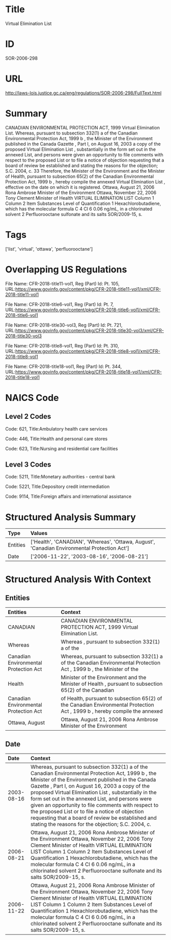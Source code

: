# Title
Virtual Elimination List


# ID
SOR-2006-298

# URL
http://laws-lois.justice.gc.ca/eng/regulations/SOR-2006-298/FullText.html


# Summary
CANADIAN ENVIRONMENTAL PROTECTION ACT, 1999 Virtual Elimination List.
Whereas, pursuant to subsection 332(1) a  of the  Canadian Environmental Protection Act, 1999 b , the Minister of the Environment published in the  Canada Gazette , Part I, on August 16, 2003 a copy of the proposed  Virtual Elimination List , substantially in the form set out in the annexed List, and persons were given an opportunity to file comments with respect to the proposed List or to file a notice of objection requesting that a board of review be established and stating the reasons for the objection; S.C. 2004, c.
33 Therefore, the Minister of the Environment and the Minister of Health, pursuant to subsection 65(2) of the  Canadian Environmental Protection Act, 1999 b , hereby compile the annexed  Virtual Elimination List , effective on the date on which it is registered.
Ottawa, August 21, 2006 Rona Ambrose Minister of the Environment Ottawa, November 22, 2006 Tony Clement Minister of Health VIRTUAL ELIMINATION LIST Column 1 Column 2 Item Substances Level of Quantification 1 Hexachlorobutadiene, which has the molecular formula C 4 Cl 6 0.06 ng/mL, in a chlorinated solvent 2 Perfluorooctane sulfonate and its salts SOR/2009-15, s.


# Tags
['list', 'virtual', 'ottawa', 'perfluorooctane']


# Overlapping US Regulations
File Name: CFR-2018-title11-vol1, Reg (Part) Id: Pt. 105, URL:https://www.govinfo.gov/content/pkg/CFR-2018-title11-vol1/xml/CFR-2018-title11-vol1

File Name: CFR-2018-title6-vol1, Reg (Part) Id: Pt. 7, URL:https://www.govinfo.gov/content/pkg/CFR-2018-title6-vol1/xml/CFR-2018-title6-vol1

File Name: CFR-2018-title30-vol3, Reg (Part) Id: Pt. 721, URL:https://www.govinfo.gov/content/pkg/CFR-2018-title30-vol3/xml/CFR-2018-title30-vol3

File Name: CFR-2018-title8-vol1, Reg (Part) Id: Pt. 310, URL:https://www.govinfo.gov/content/pkg/CFR-2018-title8-vol1/xml/CFR-2018-title8-vol1

File Name: CFR-2018-title18-vol1, Reg (Part) Id: Pt. 344, URL:https://www.govinfo.gov/content/pkg/CFR-2018-title18-vol1/xml/CFR-2018-title18-vol1




# NAICS Code
## Level 2 Codes
Code: 621, Title:Ambulatory health care services

Code: 446, Title:Health and personal care stores

Code: 623, Title:Nursing and residential care facilities




## Level 3 Codes
Code: 5211, Title:Monetary authorities - central bank

Code: 5221, Title:Depository credit intermediation

Code: 9114, Title:Foreign affairs and international assistance







# Structured Analysis Summary
| Type     | Values                                                                                       |
|:---------|:---------------------------------------------------------------------------------------------|
| Entities | ['Health', 'CANADIAN', 'Whereas', 'Ottawa, August', 'Canadian Environmental Protection Act'] |
| Date     | ['2006-11-22', '2003-08-16', '2006-08-21']                                                   |


# Structured Analysis With Context
 


## Entities
| Entities                              | Context                                                                                                                    |
|:--------------------------------------|:---------------------------------------------------------------------------------------------------------------------------|
| CANADIAN                              | CANADIAN  ENVIRONMENTAL PROTECTION ACT, 1999 Virtual Elimination List.                                                     |
| Whereas                               | Whereas , pursuant to subsection 332(1) a of the                                                                           |
| Canadian Environmental Protection Act | Whereas, pursuant to subsection 332(1) a  of the   Canadian Environmental Protection Act , 1999 b , the Minister of the    |
| Health                                | Minister of the Environment and the Minister of Health , pursuant to subsection 65(2) of the Canadian                      |
| Canadian Environmental Protection Act | of Health, pursuant to subsection 65(2) of the Canadian Environmental Protection Act , 1999 b , hereby compile the annexed |
| Ottawa, August                        | Ottawa, August 21, 2006 Rona Ambrose Minister of the Environment                                                           |


## Date
| Date       | Context                                                                                                                                                                                                                                                                                                                                                                                                                                                                                                                                       |
|:-----------|:----------------------------------------------------------------------------------------------------------------------------------------------------------------------------------------------------------------------------------------------------------------------------------------------------------------------------------------------------------------------------------------------------------------------------------------------------------------------------------------------------------------------------------------------|
| 2003-08-16 | Whereas, pursuant to subsection 332(1) a  of the  Canadian Environmental Protection Act, 1999 b , the Minister of the Environment published in the  Canada Gazette , Part I, on August 16, 2003 a copy of the proposed  Virtual Elimination List , substantially in the form set out in the annexed List, and persons were given an opportunity to file comments with respect to the proposed List or to file a notice of objection requesting that a board of review be established and stating the reasons for the objection; S.C. 2004, c. |
| 2006-08-21 | Ottawa, August 21, 2006 Rona Ambrose Minister of the Environment Ottawa, November 22, 2006 Tony Clement Minister of Health VIRTUAL ELIMINATION LIST Column 1 Column 2 Item Substances Level of Quantification 1 Hexachlorobutadiene, which has the molecular formula C 4 Cl 6 0.06 ng/mL, in a chlorinated solvent 2 Perfluorooctane sulfonate and its salts SOR/2009-15, s.                                                                                                                                                                  |
| 2006-11-22 | Ottawa, August 21, 2006 Rona Ambrose Minister of the Environment Ottawa, November 22, 2006 Tony Clement Minister of Health VIRTUAL ELIMINATION LIST Column 1 Column 2 Item Substances Level of Quantification 1 Hexachlorobutadiene, which has the molecular formula C 4 Cl 6 0.06 ng/mL, in a chlorinated solvent 2 Perfluorooctane sulfonate and its salts SOR/2009-15, s.                                                                                                                                                                  |


